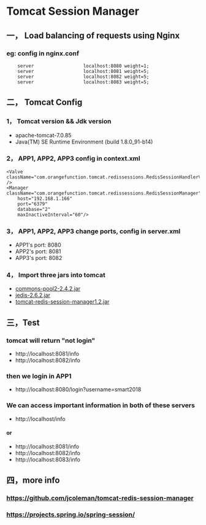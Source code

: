 # Tomcat Session Manager
## 一， Load balancing of requests using Nginx
### eg: config in nginx.conf
        server                  localhost:8080 weight=1;
        server                  localhost:8081 weight=5;
        server                  localhost:8082 weight=5;
        server                  localhost:8083 weight=5;
        

## 二， Tomcat Config
### 1， Tomcat version && Jdk version
* apache-tomcat-7.0.85
* Java(TM) SE Runtime Environment (build 1.8.0_91-b14)
### 2， APP1, APP2, APP3 config in context.xml
    <Valve className="com.orangefunction.tomcat.redissessions.RedisSessionHandlerValve" />
    <Manager className="com.orangefunction.tomcat.redissessions.RedisSessionManager" 
        host="192.168.1.166" 
        port="6379" 
        database="2" 
        maxInactiveInterval="60"/>
        
### 3， APP1, APP2, APP3 change ports, config in server.xml
* APP1's port: 8080
* APP2's port: 8081
* APP3's port: 8082
### 4， Import three jars into tomcat
  * [commons-pool2-2.4.2.jar](https://github.com/hailang8635/sessionDemo1/blob/master/WebContent/conf/tomcat-lib/commons-pool2-2.4.2.jar)
  * [jedis-2.6.2.jar](https://github.com/hailang8635/sessionDemo1/blob/master/WebContent/conf/tomcat-lib/jedis-2.6.2.jar)
  * [tomcat-redis-session-manager1.2.jar](https://github.com/hailang8635/sessionDemo1/blob/master/WebContent/conf/tomcat-lib/tomcat-redis-session-manager1.2.jar)
## 三，Test
### tomcat will return "not login"
* http://localhost:8081/info
* http://localhost:8082/info

### then we login in APP1
* http://localhost:8080/login?username=smart2018

### We can access important information in both of these servers
* http://localhost/info
#### or
* http://localhost:8081/info
* http://localhost:8082/info
* http://localhost:8083/info

## 四，more info
### https://github.com/jcoleman/tomcat-redis-session-manager
### https://projects.spring.io/spring-session/

